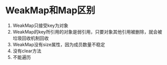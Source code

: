 # WeakMap和Map区别

1. WeakMap只接受key为对象
2. WeakMap的key所引用的对象是弱引用，只要对象其他引用被删除，就会被垃圾回收机制回收
3. WeakMap没有size属性，因为成员数量不稳定
4. 没有clear方法
5. 不能遍历